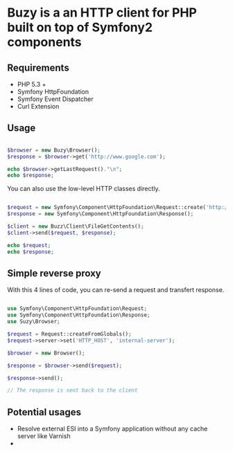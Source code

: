 Buzy is a an HTTP client for PHP built on top of Symfony2 components
====================================================================


Requirements
------------

* PHP 5.3 +
* Symfony HttpFoundation
* Symfony Event Dispatcher
* Curl Extension

Usage
-----

```php

$browser = new Buzy\Browser();
$response = $browser->get('http://www.google.com');

echo $browser->getLastRequest()."\n";
echo $response;
```

You can also use the low-level HTTP classes directly.

```php

$request = new Symfony\Component\HttpFoundation\Request::create('http://google.com', 'GET');
$response = new Symfony\Component\HttpFoundation\Response();

$client = new Buzz\Client\FileGetContents();
$client->send($request, $response);

echo $request;
echo $response;
```

Simple reverse proxy
--------------------

With this 4 lines of code, you can re-send a request and transfert response.

```php

use Symfony\Component\HttpFoundation\Request;
use Symfony\Component\HttpFoundation\Response;
use Suzy\Browser;

$request = Request::createFromGlobals();
$request->server->set('HTTP_HOST', 'internal-server');

$browser = new Browser();

$response = $browser->send($request);

$response->send();

// The response is sent back to the client
```

Potential usages
----------------

* Resolve external ESI into a Symfony application without any cache server like Varnish
* 